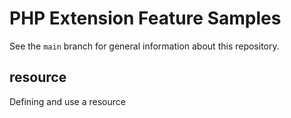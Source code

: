 # PHP Extension Feature Samples

See the `main` branch for general information about this repository.

## resource

Defining and use a resource